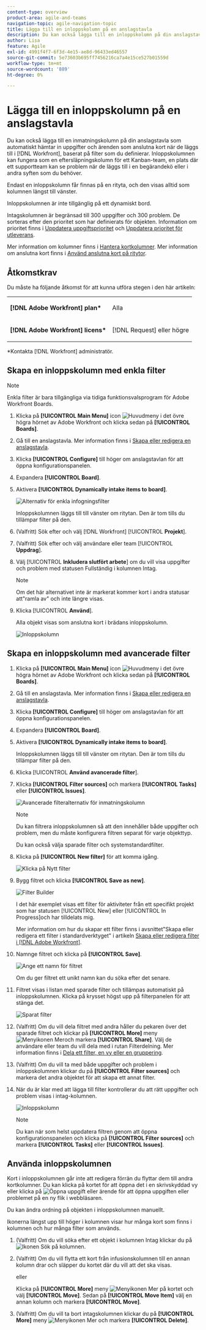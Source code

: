 ```yaml
---
content-type: overview
product-area: agile-and-teams
navigation-topic: agile-navigation-topic
title: Lägga till en inloppskolumn på en anslagstavla
description: Du kan också lägga till en inloppskolumn på din anslagstavla som automatiskt hämtar in uppgifter och ärenden som anslutna kort när de läggs till i Workfront, baserat på filter som du anger.
author: Lisa
feature: Agile
exl-id: 4991f4f7-6f3d-4e15-ae8d-96433ed46557
source-git-commit: 5e73603b695ff7456216ca7a4e15ce527b01559d
workflow-type: tm+mt
source-wordcount: '889'
ht-degree: 0%

---
```


# Lägga till en inloppskolumn på en anslagstavla

Du kan också lägga till en inmatningskolumn på din anslagstavla som automatiskt hämtar in uppgifter och ärenden som anslutna kort när de läggs till i [!DNL Workfront], baserat på filter som du definierar. Inloppskolumnen kan fungera som en eftersläpningskolumn för ett Kanban-team, en plats där ett supportteam kan se problem när de läggs till i en begärandekö eller i andra syften som du behöver.

Endast en inloppskolumn får finnas på en rityta, och den visas alltid som kolumnen längst till vänster.

Inloppskolumnen är inte tillgänglig på ett dynamiskt bord.

Intagskolumnen är begränsad till 300 uppgifter och 300 problem. De sorteras efter den prioritet som har definierats för objekten. Information om prioritet finns i [Uppdatera uppgiftsprioritet](/help/quicksilver/manage-work/tasks/task-information/task-priority.md) och [Uppdatera prioritet för utleverans](/help/quicksilver/manage-work/issues/issue-information/update-issue-priority.md).

Mer information om kolumner finns i [Hantera kortkolumner](/help/quicksilver/agile/get-started-with-boards/manage-board-columns.md). Mer information om anslutna kort finns i [Använd anslutna kort på ritytor](/help/quicksilver/agile/get-started-with-boards/connected-cards.md).

## Åtkomstkrav

Du måste ha följande åtkomst för att kunna utföra stegen i den här artikeln:

<table style="table-layout:auto"> 
 <col> 
 </col> 
 <col> 
 </col> 
 <tbody> 
  <tr> 
   <td role="rowheader"><strong>[!DNL Adobe Workfront] plan*</strong></td> 
   <td> <p>Alla</p> </td> 
  </tr> 
  <tr> 
   <td role="rowheader"><strong>[!DNL Adobe Workfront] licens*</strong></td> 
   <td> <p>[!DNL Request] eller högre</p> </td> 
  </tr> 
 </tbody> 
</table>

&#42;Kontakta [!DNL Workfront] administratör.

## Skapa en inloppskolumn med enkla filter

>[!NOTE]
>
>Enkla filter är bara tillgängliga via tidiga funktionsvalsprogram för Adobe Workfront Boards.

1. Klicka på **[!UICONTROL Main Menu]** icon ![Huvudmeny](assets/main-menu-icon.png) i det övre högra hörnet av Adobe Workfront och klicka sedan på **[!UICONTROL Boards]**.
1. Gå till en anslagstavla. Mer information finns i [Skapa eller redigera en anslagstavla](../../agile/get-started-with-boards/create-edit-board.md).
1. Klicka **[!UICONTROL Configure]** till höger om anslagstavlan för att öppna konfigurationspanelen.
1. Expandera **[!UICONTROL Board]**.
1. Aktivera **[!UICONTROL Dynamically intake items to board]**.

   ![Alternativ för enkla infogningsfilter](assets/intake-column-simple-filters.png)

   Inloppskolumnen läggs till till vänster om ritytan. Den är tom tills du tillämpar filter på den.

1. (Valfritt) Sök efter och välj [!DNL Workfront] [!UICONTROL **Projekt**].
1. (Valfritt) Sök efter och välj användare eller team [!UICONTROL **Uppdrag**].
1. Välj [!UICONTROL **Inkludera slutfört arbete**] om du vill visa uppgifter och problem med statusen Fullständig i kolumnen Intag.

   >[!NOTE]
   >
   >Om det här alternativet inte är markerat kommer kort i andra statusar att&quot;ramla av&quot; och inte längre visas.

1. Klicka [!UICONTROL **Använd**].

   Alla objekt visas som anslutna kort i brädans inloppskolumn.

   ![Inloppskolumn](assets/intake-column-added3.png)

## Skapa en inloppskolumn med avancerade filter

1. Klicka på **[!UICONTROL Main Menu]** icon ![Huvudmeny](assets/main-menu-icon.png) i det övre högra hörnet av Adobe Workfront och klicka sedan på **[!UICONTROL Boards]**.
1. Gå till en anslagstavla. Mer information finns i [Skapa eller redigera en anslagstavla](../../agile/get-started-with-boards/create-edit-board.md).
1. Klicka **[!UICONTROL Configure]** till höger om anslagstavlan för att öppna konfigurationspanelen.
1. Expandera **[!UICONTROL Board]**.
1. Aktivera **[!UICONTROL Dynamically intake items to board]**.

   Inloppskolumnen läggs till till vänster om ritytan. Den är tom tills du tillämpar filter på den.

1. Klicka [!UICONTROL **Använd avancerade filter**].
1. Klicka **[!UICONTROL Filter sources]** och markera **[!UICONTROL Tasks]** eller **[!UICONTROL Issues]**.

   ![Avancerade filteralternativ för inmatningskolumn](assets/intake-column-advanced-filters1.png)

   >[!NOTE]
   >
   >Du kan filtrera inloppskolumnen så att den innehåller både uppgifter och problem, men du måste konfigurera filtren separat för varje objekttyp.
   >
   >Du kan också välja sparade filter och systemstandardfilter.

1. Klicka på **[!UICONTROL New filter]** för att komma igång.

   ![Klicka på Nytt filter](assets/intake-filter-dialog5.png)

1. Bygg filtret och klicka **[!UICONTROL Save as new]**.

   ![Filter Builder](assets/intake-filter-dialog6.png)

   I det här exemplet visas ett filter för aktiviteter från ett specifikt projekt som har statusen [!UICONTROL New] eller [!UICONTROL In Progress]och har tilldelats mig.

   Mer information om hur du skapar ett filter finns i avsnittet&quot;Skapa eller redigera ett filter i standardverktyget&quot; i artikeln [Skapa eller redigera filter i [!DNL Adobe Workfront]](/help/quicksilver/reports-and-dashboards/reports/reporting-elements/create-filters.md).

1. Namnge filtret och klicka på **[!UICONTROL Save]**.

   ![Ange ett namn för filtret](assets/intake-filter-dialog7.png)

   Om du ger filtret ett unikt namn kan du söka efter det senare.

1. Filtret visas i listan med sparade filter och tillämpas automatiskt på inloppskolumnen. Klicka på krysset högst upp på filterpanelen för att stänga det.

   ![Sparat filter](assets/intake-filter-dialog8.png)

1. (Valfritt) Om du vill dela filtret med andra håller du pekaren över det sparade filtret och klickar på **[!UICONTROL More]** meny ![Menyikonen Mer](assets/more-icon-spectrum.png)och markera **[!UICONTROL Share]**. Välj de användare eller team du vill dela med i rutan Filterdelning. Mer information finns i [Dela ett filter, en vy eller en gruppering](/help/quicksilver/reports-and-dashboards/reports/reporting-elements/share-filter-view-grouping.md).
1. (Valfritt) Om du vill ta med både uppgifter och problem i inloppskolumnen klickar du på **[!UICONTROL Filter sources]** och markera det andra objektet för att skapa ett annat filter.
1. När du är klar med att lägga till filter kontrollerar du att rätt uppgifter och problem visas i intag-kolumnen.

   ![Inloppskolumn](assets/intake-column-added3.png)

   >[!NOTE]
   >
   >Du kan när som helst uppdatera filtren genom att öppna konfigurationspanelen och klicka på **[!UICONTROL Filter sources]** och markera **[!UICONTROL Tasks]** eller **[!UICONTROL Issues]**.

## Använda inloppskolumnen

Kort i inloppskolumnen går inte att redigera förrän du flyttar dem till andra kortkolumner. Du kan klicka på kortet för att öppna det i en skrivskyddad vy eller klicka på ![Öppna uppgift eller ärende](assets/boards-launch-icon.png) för att öppna uppgiften eller problemet på en ny flik i webbläsaren.


Du kan ändra ordning på objekten i inloppskolumnen manuellt.

Ikonerna längst upp till höger i kolumnen visar hur många kort som finns i kolumnen och hur många filter som används.

1. (Valfritt) Om du vill söka efter ett objekt i kolumnen Intag klickar du på ![Ikonen Sök](assets/search-icon.png) på kolumnen.
1. (Valfritt) Om du vill flytta ett kort från infusionskolumnen till en annan kolumn drar och släpper du kortet där du vill att det ska visas.

   eller

   Klicka på **[!UICONTROL More]** meny ![Menyikonen Mer](assets/more-icon-spectrum.png) på kortet och välj **[!UICONTROL Move]**. Sedan på **[!UICONTROL Move Item]** välj en annan kolumn och markera **[!UICONTROL Move]**.

1. (Valfritt) Om du vill ta bort intagskolumnen klickar du på **[!UICONTROL More]** meny ![Menyikonen Mer](assets/more-icon-spectrum.png) och markera **[!UICONTROL Delete]**.

